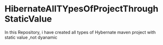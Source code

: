 # HibernateAllTYpesOfProjectThroughStaticValue
In this Repository, i have created all types of Hybernate maven project with static value ,not dyanamic
